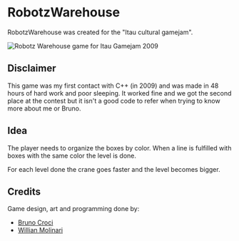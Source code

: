 RobotzWarehouse
===============

RobotzWarehouse was created for the "Itau cultural gamejam".

![Robotz Warehouse game for Itau Gamejam 2009](https://pothix.com/images/coding/robotzwarehouse.jpg)

Disclaimer
----------

This game was my first contact with C++ (in 2009) and was made in 48 hours of
hard work and poor sleeping. It worked fine and we got the second place at the
contest but it isn't a good code to refer when trying to know more about me or
Bruno.

Idea
----

The player needs to organize the boxes by color. When a line is fulfilled with
boxes with the same color the level is done.

For each level done the crane goes faster and the level becomes bigger.

Credits
-------

Game design, art and programming done by:

* [Bruno Croci](http://crocidb.com/blog)
* [Willian Molinari](http://pothix.com/blog)
